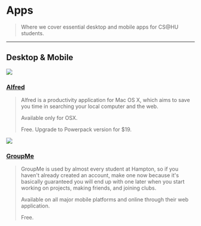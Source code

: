 # Apps

> Where we cover essential desktop and mobile apps for CS@HU students.

---

## Desktop & Mobile

![](http://c0736882.cdn.cloudfiles.rackspacecloud.com/alfred.png)

### [Alfred](http://www.alfredapp.com/)

> Alfred is a productivity application for Mac OS X, which aims to save you time in searching your local computer and the web.
>
> Available only for OSX.
>
> Free. Upgrade to Powerpack version for $19.

![](https://groupme.com/images/logo.png)

### [GroupMe](https://groupme.com/)

> GroupMe is used by almost every student at Hampton, so if you haven't already created an account, make one now because it's basically guaranteed you will end up with one later when you start working on projects, making friends, and joining clubs.
>
> Available on all major mobile platforms and online through their web application.
>
> Free.
